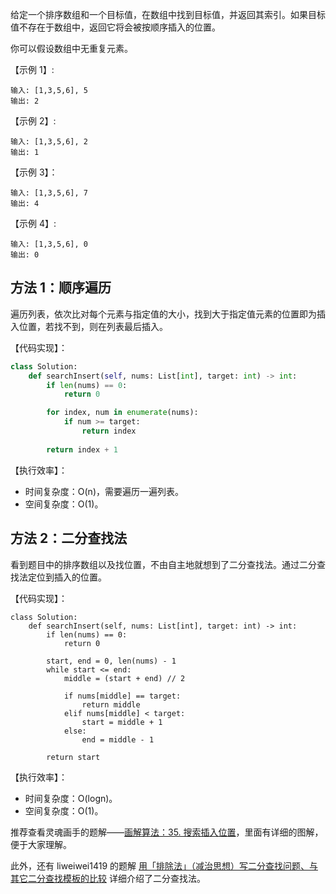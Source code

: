 给定一个排序数组和一个目标值，在数组中找到目标值，并返回其索引。如果目标值不存在于数组中，返回它将会被按顺序插入的位置。

你可以假设数组中无重复元素。

【示例 1】:
```
输入: [1,3,5,6], 5
输出: 2
```

【示例 2】:
```
输入: [1,3,5,6], 2
输出: 1
```

【示例 3】：
```
输入: [1,3,5,6], 7
输出: 4
```

【示例 4】:
```
输入: [1,3,5,6], 0
输出: 0
```

## 方法 1：顺序遍历
遍历列表，依次比对每个元素与指定值的大小，找到大于指定值元素的位置即为插入位置，若找不到，则在列表最后插入。

【代码实现】：
```python
class Solution:
    def searchInsert(self, nums: List[int], target: int) -> int:
        if len(nums) == 0:
            return 0

        for index, num in enumerate(nums):
            if num >= target:
                return index
        
        return index + 1

```

【执行效率】：
- 时间复杂度：O(n)，需要遍历一遍列表。
- 空间复杂度：O(1)。


## 方法 2：二分查找法
看到题目中的排序数组以及找位置，不由自主地就想到了二分查找法。通过二分查找法定位到插入的位置。

【代码实现】：
```
class Solution:
    def searchInsert(self, nums: List[int], target: int) -> int:
        if len(nums) == 0:
            return 0

        start, end = 0, len(nums) - 1
        while start <= end:
            middle = (start + end) // 2

            if nums[middle] == target:
                return middle
            elif nums[middle] < target:
                start = middle + 1
            else:
                end = middle - 1
        
        return start

```

【执行效率】：
- 时间复杂度：O(logn)。
- 空间复杂度：O(1)。

推荐查看灵魂画手的题解——[画解算法：35. 搜索插入位置](https://leetcode-cn.com/problems/search-insert-position/solution/hua-jie-suan-fa-35-sou-suo-cha-ru-wei-zhi-by-guanp/)，里面有详细的图解，便于大家理解。

此外，还有 liweiwei1419 的题解 [用「排除法」（减治思想）写二分查找问题、与其它二分查找模板的比较](https://leetcode-cn.com/problems/search-insert-position/solution/te-bie-hao-yong-de-er-fen-cha-fa-fa-mo-ban-python-/) 详细介绍了二分查找法。